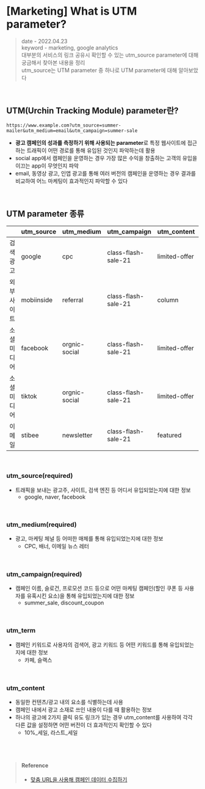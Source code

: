 # [Marketing] What is UTM parameter?
> date - 2022.04.23  
> keyword - marketing, google analytics  
> 대부분의 서비스의 링크 공유시 확인할 수 있는 utm_source parameter에 대해 궁금해서 찾아본 내용을 정리  
> utm_source는 UTM parameter 중 하나로 UTM parameter에 대해 알아보았다  

<br>

## UTM(Urchin Tracking Module) parameter란?
```
https://www.example.com?utm_source=summer-mailer&utm_medium=email&utm_campaign=summer-sale
```
* **광고 캠페인의 성과를 측정하기 위해 사용되는 parameter**로 특정 웹사이트에 접근하는 트래픽이 어떤 경로를 통해 유입된 것인지 파악하는데 활용
* social app에서 캠페인을 운영하는 경우 가장 많은 수익을 창출하는 고객의 유입을 이끄는 app이 무엇인지 파악
* email, 동영상 광고, 인앱 광고를 통해 여러 버전의 캠페인을 운영하는 경우 결과를 비교하여 어느 마케팅이 효과적인지 파악할 수 있다


<br>

## UTM parameter 종류

| | utm_source | utm_medium | utm_campaign | utm_content | utm_term |
|:--|:--|:--|:--|:--|:--|
| 검색 광고 | google | cpc | class-flash-sale-21 | limited-offer | digital-marketing |
| 외부 사이트 | mobiinside | referral | class-flash-sale-21 | column | |
| 소셜 미디어 | facebook | orgnic-social | class-flash-sale-21 | limited-offer | stock-1080x1080 |
| 소셜 미디어 | tiktok | orgnic-social | class-flash-sale-21 | limited-offer | logo-1080x1080 |
| 이메일 | stibee | newsletter | class-flash-sale-21 | featured | hero-banner |

<br>

### utm_source(required)
* 트래픽을 보내는 광고주, 사이트, 검색 엔진 등 어디서 유입되었는지에 대한 정보
  * google, naver, facebook

<br>

### utm_medium(required)
* 광고, 마케팅 체널 등 어떠한 매체를 통해 유입되었는지에 대한 정보
  * CPC, 배너, 이메일 뉴스 레터

<br>

### utm_campaign(required)
* 캠페인 이름, 슬로건, 프로모션 코드 등으로 어떤 마케팅 캠페인(할인 쿠폰 등 사용자를 유혹시킨 요소)을 통해 유입되었는지에 대한 정보
  * summer_sale, discount_coupon

<br>

### utm_term
* 캠페인 키워드로 사용자의 검색어, 광고 키워드 등 어떤 키워드를 통해 유입되었는지에 대한 정보
  * 카페, 슬랙스

<br>

### utm_content
* 동일한 컨텐츠/광고 내의 요소를 식별하는데 사용
* 캠페인 내에서 광고 소재로 쓰인 내용이 다를 때 활용하는 정보
* 하나의 광고에 2가지 클릭 유도 링크가 있는 경우 utm_content를 사용하여 각각 다른 값을 설정하면 어떤 버전이 더 효과적인지 확인할 수 있다
  * 10%_세일, 라스트_세일


<br><br>

> #### Reference
> * [맞춤 URL을 사용해 캠페인 데이터 수집하기](https://support.google.com/analytics/answer/1033863?hl=ko#zippy=%2C%EC%9D%B4-%EB%8F%84%EC%9B%80%EB%A7%90%EC%97%90-%EB%82%98%EC%99%80-%EC%9E%88%EB%8A%94-%EB%82%B4%EC%9A%A9%EC%9D%80-%EB%8B%A4%EC%9D%8C%EA%B3%BC-%EA%B0%99%EC%8A%B5%EB%8B%88%EB%8B%A4)
